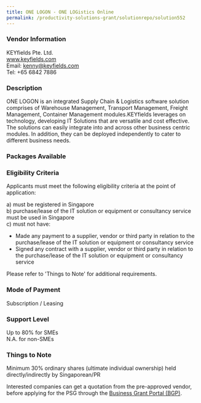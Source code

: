 ```yaml
---
title: ONE LOGON - ONE LOGistics Online
permalink: /productivity-solutions-grant/solutionrepo/solution552
---
```


### Vendor Information
KEYfields Pte. Ltd.<br>www.keyfields.com<br>Email: kenny@keyfields.com<br>Tel: +65 6842 7886

### Description

ONE LOGON is an integrated Supply Chain & Logistics software solution comprises of Warehouse Management, Transport Management, Freight Management, Container Management modules.KEYfields leverages on technology, developing IT Solutions that are versatile and cost effective. The solutions can easily integrate into and across other business centric modules. In addition, they can be deployed independently to cater to different business needs.

### Packages Available


### Eligibility Criteria

Applicants must meet the following eligibility criteria at the point of application:

a) must be registered in Singapore <br>
b) purchase/lease of the IT solution or equipment or consultancy service must be used in Singapore <br>
c) must not have:
- Made any payment to a supplier, vendor or third party in relation to the purchase/lease of the IT solution or equipment or consultancy service
- Signed any contract with a supplier, vendor or third party in relation to the purchase/lease of the IT solution or equipment or consultancy service

Please refer to 'Things to Note' for additional requirements.

### Mode of Payment
Subscription / Leasing

### Support Level
Up to 80% for SMEs <br>
N.A. for non-SMEs

### Things to Note
Minimum 30% ordinary shares (ultimate individual ownership) held directly/indirectly by Singaporean/PR

Interested companies can get a quotation from the pre-approved vendor, before applying for the PSG through the <a target='_blank' href='https://www.businessgrants.gov.sg/'>Business Grant Portal (BGP)</a>.
